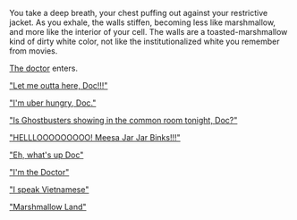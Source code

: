 You take a deep breath, your chest puffing out against your restrictive jacket.
As you exhale, the walls stiffen, becoming less like marshmallow, and more like 
the interior of your cell. The walls are a toasted-marshmallow kind of dirty white 
color, not like the institutionalized white you remember from movies.

[The doctor](https://www.youtube.com/watch?v=WsGDvMqcP94) enters.

["Let me outta here, Doc!!!"](let-me-out/let-me-out.md)

["I'm uber hungry, Doc."](hungry/hungry.md)

["Is Ghostbusters showing in the common room tonight, Doc?"](ghostbusters/ghostbusters.md)

["HELLLOOOOOOOOO! Meesa Jar Jar Binks!!!"](jarjar/jarjar.md)

["Eh, what's up Doc"](bugs-bunny/bugs-bunny.md)

["I'm the Doctor"](timelord/timelord.md)

["I speak Vietnamese"](VN/vn.md)

["Marshmallow Land"](../eatmarshmallow/marshmallowland/marshmallowland.md)

